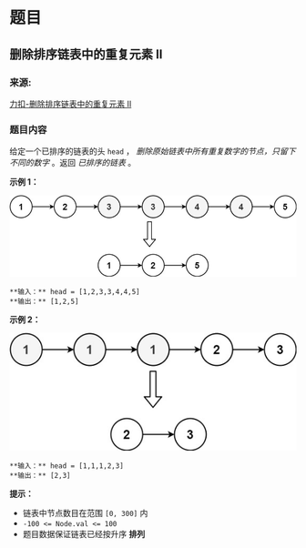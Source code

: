 # 题目

## 删除排序链表中的重复元素 II

### 来源:

[力扣-删除排序链表中的重复元素 II](https://leetcode.cn/problems/remove-duplicates-from-sorted-list-ii/)

### 题目内容

给定一个已排序的链表的头 `head` ，  _删除原始链表中所有重复数字的节点，只留下不同的数字_  。返回 _已排序的链表_  。



**示例 1：**

![](./linkedlist1.jpg)

    
    
    **输入：** head = [1,2,3,3,4,4,5]
    **输出：** [1,2,5]
    

**示例 2：**

![](./linkedlist2.jpg)

    
    
    **输入：** head = [1,1,1,2,3]
    **输出：** [2,3]
    



**提示：**

  * 链表中节点数目在范围 `[0, 300]` 内
  * `-100 <= Node.val <= 100`
  * 题目数据保证链表已经按升序 **排列**

